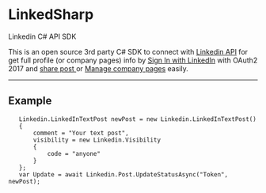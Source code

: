 # LinkedSharp
Linkedin C# API SDK

This is an open source 3rd party C# SDK to connect with <a href="https://developer.linkedin.com/docs"> Linkedin API</a> for get full profile (or company pages) info by <a href="https://developer.linkedin.com/docs/signin-with-linkedin">Sign In with LinkedIn</a> with OAuth2 2017 and <a href="https://developer.linkedin.com/docs/share-on-linkedin"> share post </a> or <a href="https://developer.linkedin.com/docs/company-pages">Manage company pages</a> easily.

<hr>
<h2>Example</h2>

```
   Linkedin.LinkedInTextPost newPost = new Linkedin.LinkedInTextPost()
   {
       comment = "Your text post",
       visibility = new Linkedin.Visibility
       {
           code = "anyone"
       }
   };
   var Update = await Linkedin.Post.UpdateStatusAsync("Token", newPost);
```





